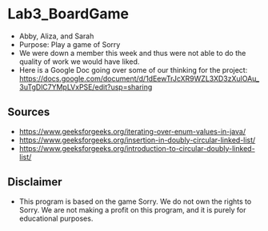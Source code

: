 # Lab3_BoardGame

- Abby, Aliza, and Sarah
- Purpose: Play a game of Sorry
- We were down a member this week and thus were not able to do the quality of work we would have liked.
- Here is a Google Doc going over some of our thinking for the project: <https://docs.google.com/document/d/1dEewTrJcXR9WZL3XD3zXulOAu_3uTgDlC7YMpLVxPSE/edit?usp=sharing>

## Sources

- <https://www.geeksforgeeks.org/iterating-over-enum-values-in-java/>
- <https://www.geeksforgeeks.org/insertion-in-doubly-circular-linked-list/>
- <https://www.geeksforgeeks.org/introduction-to-circular-doubly-linked-list/>

## Disclaimer

- This program is based on the game Sorry. We do not own the rights to Sorry.
We are not making a profit on this program, and it is purely for educational purposes.
